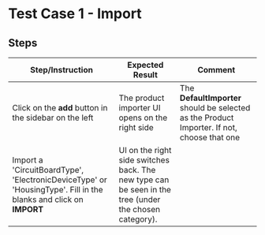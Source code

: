 # Test Case 1 - Import

## Steps

| Step/Instruction | Expected Result | Comment |
|------------------|-----------------|---------|
| Click on the **add** button in the sidebar on the left | The product importer UI opens on the right side | The **DefaultImporter** should be selected as the Product Importer. If not, choose that one|
| Import a 'CircuitBoardType', 'ElectronicDeviceType' or 'HousingType'. Fill in the blanks and click on **IMPORT** | UI on the right side switches back. The new type can be seen in the tree (under the chosen category). |  |
